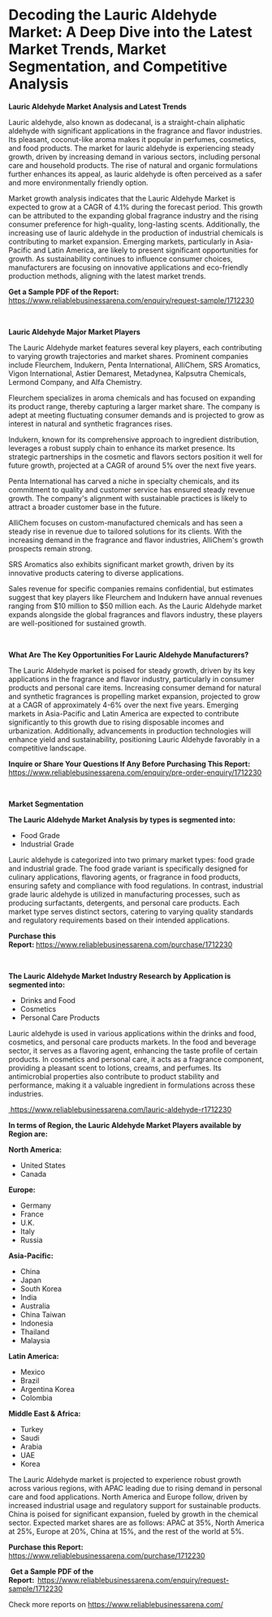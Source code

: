<p><h1>Decoding the Lauric Aldehyde Market: A Deep Dive into the Latest Market Trends, Market Segmentation, and Competitive Analysis</h1></p><p><strong>Lauric Aldehyde Market Analysis and Latest Trends</strong></p>
<p><p>Lauric aldehyde, also known as dodecanal, is a straight-chain aliphatic aldehyde with significant applications in the fragrance and flavor industries. Its pleasant, coconut-like aroma makes it popular in perfumes, cosmetics, and food products. The market for lauric aldehyde is experiencing steady growth, driven by increasing demand in various sectors, including personal care and household products. The rise of natural and organic formulations further enhances its appeal, as lauric aldehyde is often perceived as a safer and more environmentally friendly option.</p><p>Market growth analysis indicates that the Lauric Aldehyde Market is expected to grow at a CAGR of 4.1% during the forecast period. This growth can be attributed to the expanding global fragrance industry and the rising consumer preference for high-quality, long-lasting scents. Additionally, the increasing use of lauric aldehyde in the production of industrial chemicals is contributing to market expansion. Emerging markets, particularly in Asia-Pacific and Latin America, are likely to present significant opportunities for growth. As sustainability continues to influence consumer choices, manufacturers are focusing on innovative applications and eco-friendly production methods, aligning with the latest market trends.</p></p>
<p><strong>Get a Sample PDF of the Report:&nbsp;</strong> <a href="https://www.reliablebusinessarena.com/enquiry/request-sample/1712230?utm_campaign=2529&utm_medium=2&utm_source=Github&utm_content=ia&utm_term=28032025&utm_id=lauric-aldehyde">https://www.reliablebusinessarena.com/enquiry/request-sample/1712230</a></p>
<p>&nbsp;</p>
<p><strong>Lauric Aldehyde Major Market Players</strong></p>
<p><p>The Lauric Aldehyde market features several key players, each contributing to varying growth trajectories and market shares. Prominent companies include Fleurchem, Indukern, Penta International, AlliChem, SRS Aromatics, Vigon International, Astier Demarest, Metadynea, Kalpsutra Chemicals, Lermond Company, and Alfa Chemistry.</p><p>Fleurchem specializes in aroma chemicals and has focused on expanding its product range, thereby capturing a larger market share. The company is adept at meeting fluctuating consumer demands and is projected to grow as interest in natural and synthetic fragrances rises.</p><p>Indukern, known for its comprehensive approach to ingredient distribution, leverages a robust supply chain to enhance its market presence. Its strategic partnerships in the cosmetic and flavors sectors position it well for future growth, projected at a CAGR of around 5% over the next five years.</p><p>Penta International has carved a niche in specialty chemicals, and its commitment to quality and customer service has ensured steady revenue growth. The company's alignment with sustainable practices is likely to attract a broader customer base in the future.</p><p>AlliChem focuses on custom-manufactured chemicals and has seen a steady rise in revenue due to tailored solutions for its clients. With the increasing demand in the fragrance and flavor industries, AlliChem's growth prospects remain strong.</p><p>SRS Aromatics also exhibits significant market growth, driven by its innovative products catering to diverse applications. </p><p>Sales revenue for specific companies remains confidential, but estimates suggest that key players like Fleurchem and Indukern have annual revenues ranging from $10 million to $50 million each. As the Lauric Aldehyde market expands alongside the global fragrances and flavors industry, these players are well-positioned for sustained growth.</p></p>
<p>&nbsp;</p>
<p><strong>What Are The Key Opportunities For Lauric Aldehyde Manufacturers?</strong></p>
<p><p>The Lauric Aldehyde market is poised for steady growth, driven by its key applications in the fragrance and flavor industry, particularly in consumer products and personal care items. Increasing consumer demand for natural and synthetic fragrances is propelling market expansion, projected to grow at a CAGR of approximately 4-6% over the next five years. Emerging markets in Asia-Pacific and Latin America are expected to contribute significantly to this growth due to rising disposable incomes and urbanization. Additionally, advancements in production technologies will enhance yield and sustainability, positioning Lauric Aldehyde favorably in a competitive landscape.</p></p>
<p><strong>Inquire or Share Your Questions If Any Before Purchasing This Report:</strong> <a href="https://www.reliablebusinessarena.com/enquiry/pre-order-enquiry/1712230?utm_campaign=2529&utm_medium=2&utm_source=Github&utm_content=ia&utm_term=28032025&utm_id=lauric-aldehyde">https://www.reliablebusinessarena.com/enquiry/pre-order-enquiry/1712230</a></p>
<p>&nbsp;</p>
<p><strong>Market Segmentation</strong></p>
<p><strong>The Lauric Aldehyde Market Analysis by types is segmented into:</strong></p>
<p><ul><li>Food Grade</li><li>Industrial Grade</li></ul></p>
<p><p>Lauric aldehyde is categorized into two primary market types: food grade and industrial grade. The food grade variant is specifically designed for culinary applications, flavoring agents, or fragrance in food products, ensuring safety and compliance with food regulations. In contrast, industrial grade lauric aldehyde is utilized in manufacturing processes, such as producing surfactants, detergents, and personal care products. Each market type serves distinct sectors, catering to varying quality standards and regulatory requirements based on their intended applications.</p></p>
<p><strong>Purchase this Report:&nbsp;</strong><a href="https://www.reliablebusinessarena.com/purchase/1712230?utm_campaign=2529&utm_medium=2&utm_source=Github&utm_content=ia&utm_term=28032025&utm_id=lauric-aldehyde">https://www.reliablebusinessarena.com/purchase/1712230</a></p>
<p>&nbsp;</p>
<p><strong>The Lauric Aldehyde Market Industry Research by Application is segmented into:</strong></p>
<p><ul><li>Drinks and Food</li><li>Cosmetics</li><li>Personal Care Products</li></ul></p>
<p><p>Lauric aldehyde is used in various applications within the drinks and food, cosmetics, and personal care products markets. In the food and beverage sector, it serves as a flavoring agent, enhancing the taste profile of certain products. In cosmetics and personal care, it acts as a fragrance component, providing a pleasant scent to lotions, creams, and perfumes. Its antimicrobial properties also contribute to product stability and performance, making it a valuable ingredient in formulations across these industries.</p></p>
<p><a href="https://www.reliablebusinessarena.com/lauric-aldehyde-r1712230?utm_campaign=2529&utm_medium=2&utm_source=Github&utm_content=ia&utm_term=28032025&utm_id=lauric-aldehyde">&nbsp;https://www.reliablebusinessarena.com/lauric-aldehyde-r1712230</a></p>
<p><strong>In terms of Region, the Lauric Aldehyde Market Players available by Region are:</strong></p>
<p>
    <p> <strong> North America: </strong>
        <ul>
            <li>United States</li>
            <li>Canada</li>
        </ul>
        </p> 
    <p> <strong> Europe: </strong>
        <ul>
            <li>Germany</li>
            <li>France</li>
            <li>U.K.</li>
            <li>Italy</li>
            <li>Russia</li>
        </ul>
        </p> 
    <p> <strong> Asia-Pacific: </strong>
        <ul>
            <li>China</li>
            <li>Japan</li>
            <li>South Korea</li>
            <li>India</li>
            <li>Australia</li>
            <li>China Taiwan</li>
            <li>Indonesia</li>
            <li>Thailand</li>
            <li>Malaysia</li>
        </ul>
        </p> 
    <p> <strong> Latin America: </strong>
        <ul>
            <li>Mexico</li>
            <li>Brazil</li>
            <li>Argentina Korea</li>
            <li>Colombia</li>
        </ul>
        </p> 
    <p> <strong> Middle East & Africa: </strong>
        <ul>
            <li>Turkey</li>
            <li>Saudi</li>
            <li>Arabia</li>
            <li>UAE</li>
            <li>Korea</li>
        </ul>
    </p>
    </p>
<p><p>The Lauric Aldehyde market is projected to experience robust growth across various regions, with APAC leading due to rising demand in personal care and food applications. North America and Europe follow, driven by increased industrial usage and regulatory support for sustainable products. China is poised for significant expansion, fueled by growth in the chemical sector. Expected market shares are as follows: APAC at 35%, North America at 25%, Europe at 20%, China at 15%, and the rest of the world at 5%.</p></p>
<p><strong>Purchase this Report: </strong><a href="https://www.reliablebusinessarena.com/purchase/1712230?utm_campaign=2529&utm_medium=2&utm_source=Github&utm_content=ia&utm_term=28032025&utm_id=lauric-aldehyde">https://www.reliablebusinessarena.com/purchase/1712230</a></p>
<p>&nbsp;<strong>Get a Sample PDF of the Report:&nbsp;&nbsp;</strong><a href="https://www.reliablebusinessarena.com/enquiry/request-sample/1712230?utm_campaign=2529&utm_medium=2&utm_source=Github&utm_content=ia&utm_term=28032025&utm_id=lauric-aldehyde">https://www.reliablebusinessarena.com/enquiry/request-sample/1712230</a></p>
<p><strong></strong></p>
<p>Check more reports on <a href="https://www.reliablebusinessarena.com/?utm_campaign=2529&utm_medium=2&utm_source=Github&utm_content=ia&utm_term=28032025&utm_id=lauric-aldehyde">https://www.reliablebusinessarena.com/</a></p>